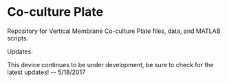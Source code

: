 # Co-culture Plate
Repository for Vertical Membrane Co-culture Plate files, data, and MATLAB scripts.

Updates:

This device continues to be under development, be sure to check for the latest updates! -- 5/18/2017
